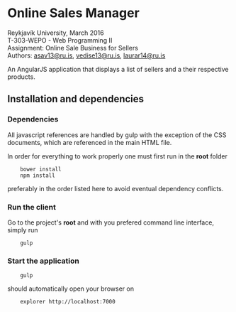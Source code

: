 # Online Sales Manager
Reykjavík University, March 2016<br>
T-303-WEPO - Web Programming II<br>
Assignment: Online Sale Business for Sellers<br>
Authors: asav13@ru.is, vedise13@ru.is, laurar14@ru.is

An AngularJS application that displays a list of sellers and a their respective products.<br>
## Installation and dependencies
### Dependencies
All javascript references are handled by gulp with the exception of the CSS documents, which are referenced in the
main HTML file.

In order for everything to work properly one must first run in the <strong>root</strong> folder
```
	bower install
	npm install

```
preferably in the order listed here to avoid eventual dependency conflicts.

### Run the client
Go to the project's <strong>root</strong> and with you prefered command line interface, simply run 

```
	gulp
```

### Start the application
```
	gulp
```
should automatically open your browser on
```
	explorer http://localhost:7000
```
